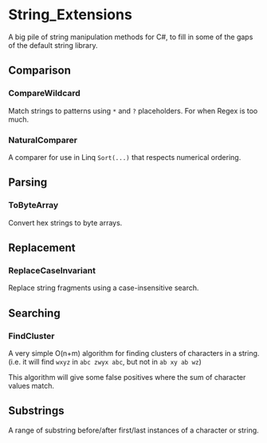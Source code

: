 String_Extensions
=================

A big pile of string manipulation methods for C#, to fill in some of the gaps of the default string library.

## Comparison

### CompareWildcard

Match strings to patterns using `*` and `?` placeholders. For when Regex is too much.

### NaturalComparer

A comparer for use in Linq `Sort(...)` that respects numerical ordering.

## Parsing

### ToByteArray

Convert hex strings to byte arrays.

## Replacement

### ReplaceCaseInvariant

Replace string fragments using a case-insensitive search.

## Searching

### FindCluster

A very simple O(n+m) algorithm for finding clusters of characters in a string.
(i.e. it will find `wxyz` in `abc zwyx abc`, but not in `ab xy ab wz`)

This algorithm will give some false positives where the sum of character values match.

## Substrings

A range of substring before/after first/last instances of a character or string.